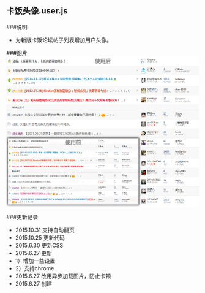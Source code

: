 卡饭头像.user.js
----------------------------------- 
###说明  
 - 为新版卡饭论坛帖子列表增加用户头像。  

###图片  
![](https://github.com/GH-Kelo/userscript/raw/master/卡饭头像/img/变化.png "变化")   

###更新记录   
 - 2015.10.31 支持自动翻页
 - 2015.10.25 更新代码
 - 2015.6.30 更新CSS
 - 2015.6.27 更新
  - 1）增加一些设置
  - 2）支持chrome
 - 2015.6.27 改用异步加载图片，防止卡顿  
 - 2015.6.27 创建  


